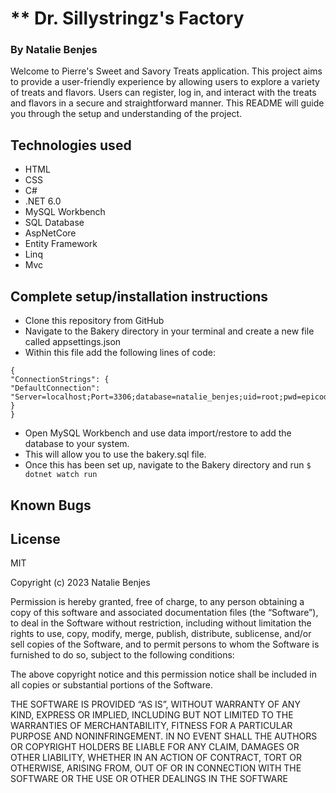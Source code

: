# ** **Dr. Sillystringz's Factory**

### By Natalie Benjes

Welcome to Pierre's Sweet and Savory Treats application. This project aims to provide a user-friendly experience by
allowing users to explore a variety of treats and flavors. Users can register, log in, and interact with the treats and
flavors in a secure and straightforward manner. This README will guide you through the setup and understanding of the
project.


## Technologies used
- HTML
- CSS
- C#
- .NET 6.0
- MySQL Workbench
- SQL Database
- AspNetCore
- Entity Framework
- Linq
- Mvc

## Complete setup/installation instructions
- Clone this repository from GitHub
- Navigate to the Bakery directory in your terminal and create a new file called appsettings.json
- Within this file add the following lines of code:

```
{
"ConnectionStrings": {
"DefaultConnection": "Server=localhost;Port=3306;database=natalie_benjes;uid=root;pwd=epicodus;"
}
}
```

- Open MySQL Workbench and use data import/restore to add the database to your system.
- This will allow you to use the bakery.sql file.
- Once this has been set up, navigate to the Bakery directory and run ```$ dotnet watch run```


## Known Bugs

## License
MIT

Copyright (c) 2023 Natalie Benjes

Permission is hereby granted, free of charge, to any person obtaining a copy of this software and associated
documentation files (the “Software”), to deal in the Software without restriction, including without limitation the
rights to use, copy, modify, merge, publish, distribute, sublicense, and/or sell copies of the Software, and to permit
persons to whom the Software is furnished to do so, subject to the following conditions:

The above copyright notice and this permission notice shall be included in all copies or substantial portions of the
Software.

THE SOFTWARE IS PROVIDED “AS IS”, WITHOUT WARRANTY OF ANY KIND, EXPRESS OR IMPLIED, INCLUDING BUT NOT LIMITED TO THE
WARRANTIES OF MERCHANTABILITY, FITNESS FOR A PARTICULAR PURPOSE AND NONINFRINGEMENT. IN NO EVENT SHALL THE AUTHORS OR
COPYRIGHT HOLDERS BE LIABLE FOR ANY CLAIM, DAMAGES OR OTHER LIABILITY, WHETHER IN AN ACTION OF CONTRACT, TORT OR
OTHERWISE, ARISING FROM, OUT OF OR IN CONNECTION WITH THE SOFTWARE OR THE USE OR OTHER DEALINGS IN THE SOFTWARE

